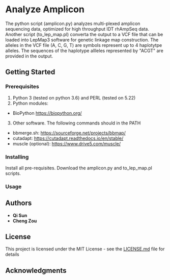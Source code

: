 # Analyze Amplicon

The python script (amplicon.py)  analyzes multi-plexed amplicon sequencing data, optimized for high throughput IDT rhAmpSeq data. Another script (to_lep_map.pl) converta the output to a VCF file that can be loaded into LepMap3 software for genetic linkage map construction. The alleles in the VCF file (A, C, G, T) are symbols represent up to 4 haplotytpe alleles. The sequences of the haplotype allleles represented by "ACGT" are provided in the output.

## Getting Started


### Prerequisites
1. Python 3 (tested on python 3.6) and PERL (tested on 5.22)
2. Python modules: 
* BioPython https://biopython.org/
3. Other software. The following commands should in the PATH
* bbmerge.sh: https://sourceforge.net/projects/bbmap/
* cutadapt: https://cutadapt.readthedocs.io/en/stable/
* muscle (optional): https://www.drive5.com/muscle/

### Installing

Install all pre-requisites. Download the amplicon.py and to_lep_map.pl scripts.

### Usage

## Authors

* **Qi Sun**
* **Cheng Zou**

## License

This project is licensed under the MIT License - see the [LICENSE.md](LICENSE.md) file for details

## Acknowledgments
